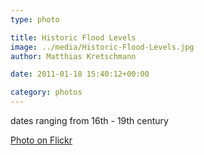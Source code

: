 ```yaml
---
type: photo

title: Historic Flood Levels
image: ../media/Historic-Flood-Levels.jpg
author: Matthias Kretschmann

date: 2011-01-18 15:40:12+00:00

category: photos
---
```


dates ranging from 16th - 19th century

[Photo on Flickr](http://www.flickr.com/photos/krema/5369397812)
